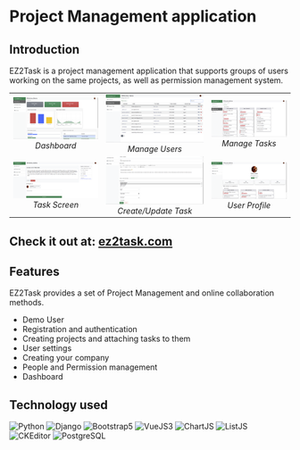 # Project Management application

## Introduction

EZ2Task is a project management application that supports groups of users working on the same projects, as well as permission management system.

<table>
  <tr>
    <td align="center">
      <a href="https://github.com/igorsimb/ez2task/blob/master/staticfiles/github_assets/ez2task_screen1.png?raw=true" target="_blank" title="Dashboard">
        <img src="https://github.com/igorsimb/ez2task/blob/master/staticfiles/github_assets/ez2task_screen1.png?raw=true" alt="Dashboard">
      </a>
      <br />
      <em>Dashboard</em>
    </td>
    <td  align ="center">
      <a href="https://github.com/igorsimb/ez2task/blob/master/staticfiles/github_assets/ez2task_screen2.png?raw=true" target="_blank" title="Manage Users">
        <img src="https://github.com/igorsimb/ez2task/blob/master/staticfiles/github_assets/ez2task_screen2.png?raw=true" alt="Manage Users">
      </a>
      <br />
      <em>Manage Users</em>
    </td>
    <td align="center">
    <a href="https://github.com/igorsimb/ez2task/blob/master/staticfiles/github_assets/ez2task_screen3.png?raw=true" target="_blank" title="Manage Tasks">
      <img src="https://github.com/igorsimb/ez2task/blob/master/staticfiles/github_assets/ez2task_screen3.png?raw=true" alt="Manage Tasks">
    </a>
      <br />
      <em>Manage Tasks</em>
    </td>
  </tr>
  <tr>
    <td align="center">
    <a href="https://github.com/igorsimb/ez2task/blob/master/staticfiles/github_assets/ez2task_screen5.png?raw=true" target="_blank" title="Task Screen">
        <img src="https://github.com/igorsimb/ez2task/blob/master/staticfiles/github_assets/ez2task_screen5.png?raw=true" alt="Task Screen">
      </a>
      <br />
      <em>Task Screen</em>
    </td>
    <td align="center">
      <a href="https://github.com/igorsimb/ez2task/blob/master/staticfiles/github_assets/ez2task_screen7.png?raw=true" target="_blank" title="Create/Update Task">
        <img src="https://github.com/igorsimb/ez2task/blob/master/staticfiles/github_assets/ez2task_screen7.png?raw=true" alt="Create/Update Task">
      </a>
      <br />
      <em>Create/Update Task</em>
    </td>
    <td align="center">
      <a href="https://github.com/igorsimb/ez2task/blob/master/staticfiles/github_assets/ez2task_screen4.png?raw=true" target="_blank" title="User Profile">
        <img src="https://github.com/igorsimb/ez2task/blob/master/staticfiles/github_assets/ez2task_screen4.png?raw=true" alt="User Profile">
      </a>
      <br />
      <em>User Profile</em>
    </td>
  </tr>
</table>

## Check it out at: [ez2task.com](https://ez2task.com/)

## Features
EZ2Task provides a set of Project Management and online collaboration methods.
  * Demo User
  * Registration and authentication
  * Creating projects and attaching tasks to them
  * User settings
  * Creating your company
  * People and Permission management
  * Dashboard

## Technology used
![Python](https://img.shields.io/badge/PYTHON-2b5b84?style=for-the-badge&logo=python&logoColor=f8d945)
![Django](https://img.shields.io/badge/Django-004524?style=for-the-badge&logo=django&logoColor=white)
![Bootstrap5](https://img.shields.io/badge/Bootstrap5-7952B3?style=for-the-badge&logo=bootstrap&logoColor=white)
![VueJS3](https://img.shields.io/badge/Vue.JS-FBD502?style=for-the-badge&logo=Vue.js&logoColor=#4FC08D)
![ChartJS](https://img.shields.io/badge/Chart.js-FBD502?style=for-the-badge&logo=Chart.js&logoColor=#4FC08D)
![ListJS](https://img.shields.io/badge/list.js-FBD502?style=for-the-badge&logo=javascript&logoColor=black)
![CKEditor](https://img.shields.io/badge/Ckeditor-0287D0?style=for-the-badge&logo=CKEditor4&logoColor=white)
![PostgreSQL](https://img.shields.io/badge/postgresql-F5F5F5?style=for-the-badge&logo=postgresql&logoColor=black)
